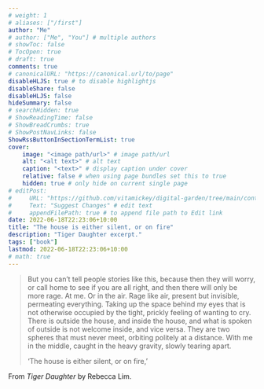 ```yaml
---
# weight: 1
# aliases: ["/first"]
author: "Me"
# author: ["Me", "You"] # multiple authors
# showToc: false
# TocOpen: true
# draft: true
comments: true
# canonicalURL: "https://canonical.url/to/page"
disableHLJS: true # to disable highlightjs
disableShare: false
disableHLJS: false
hideSummary: false
# searchHidden: true
# ShowReadingTime: false
# ShowBreadCrumbs: true
# ShowPostNavLinks: false
ShowRssButtonInSectionTermList: true
cover:
    image: "<image path/url>" # image path/url
    alt: "<alt text>" # alt text
    caption: "<text>" # display caption under cover
    relative: false # when using page bundles set this to true
    hidden: true # only hide on current single page
# editPost:
#     URL: "https://github.com/vitamickey/digital-garden/tree/main/content"
#     Text: "Suggest Changes" # edit text
#     appendFilePath: true # to append file path to Edit link
date: 2022-06-18T22:23:06+10:00
title: "The house is either silent, or on fire"
description: "Tiger Daughter excerpt."
tags: ["book"]
lastmod: 2022-06-18T22:23:06+10:00
# math: true
---
```


> But you can’t tell people stories like this, because then they will worry, or call home to see if you are all right, and then there will only be more rage. At me. Or in the air. Rage like air, present but invisible, permeating everything. Taking up the space behind my eyes that is not otherwise occupied by the tight, prickly feeling of wanting to cry. There is outside the house, and inside the house, and what is spoken of outside is not welcome inside, and vice versa. They are two spheres that must never meet, orbiting politely at a distance. With me in the middle, caught in the heavy gravity, slowly tearing apart.
>
> ‘The house is either silent, or on fire,’

From *Tiger Daughter* by Rebecca Lim.
